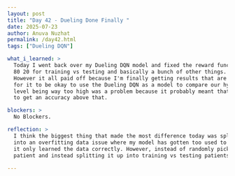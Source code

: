 ```yaml
---
layout: post  
title: "Day 42 - Dueling Done Finally "  
date: 2025-07-23
author: Anuva Nuzhat  
permalink: /day42.html  
tags: ["Dueling DQN"]  

what_i_learned: >  
  Today I went back over my Dueling DQN model and fixed the reward function, environment, random seed, splitting up my patients
  80 20 for training vs testing and basically a bunch of other things. 
  However it all paid off because I'm finally getting results that are what we are looking for. Before my blood pressure was way too low
  for it to be okay to use the Dueling DQN as a model to compare our hybrid too and my blood glucose level was way too high. The blood glucose
  level being way too high was a problem because it probably meant that my data was overfitting and also it would be hard to get our hybrid model
  to get an accuracy above that.

blockers: >  
  No Blockers.

reflection: >  
  I think the biggest thing that made the most difference today was splitting up my patients for training vs testing. I have been running
  into an overfitting data issue where my model has gotten too used to the T1D Granada specific data. Because of this it didn't actually learn properly
  it only learned the data correctly. However, instead of randomly picking a patient where I would run into the problem of re-choosing the same
  patient and instead splitting it up into training vs testing patients, my accuracy numbers looked much more plausible.
    
---
```


